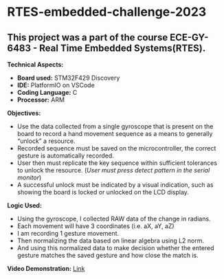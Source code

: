 # RTES-embedded-challenge-2023
## This project was a part of the course ECE-GY-6483 - Real Time Embedded Systems(RTES).

**Technical Aspects:**
* **Board used:** STM32F429 Discovery
* **IDE:** PlatformIO on VSCode
* **Coding Language:** C
* **Processor:** ARM 

**Objectives:**
* Use the data collected from a single gyroscope that is present on the board to record a hand movement sequence as a means to generally “unlock” a resource.
* Recorded sequence must be saved on the microcontroller, the correct gesture is automatically recorded.
* User then must replicate the key sequence within sufficient tolerances to unlock
the resource. (*User must press detect pattern in the serial monitor*)
* A successful unlock must be indicated by a visual indication, such as showing the board is locked or unlocked on the LCD display.

**Logic Used:**
* Using the gyroscope, I collected RAW data of the change in radians.
* Each movement will have 3 coordinates (i.e. aX, aY, aZ) 
* I am recording 1 gesture movement.
* Then normalizing the data based on linear algebra using L2 norm.
* And using this normalized data to make decision whether the entered gesture matches the saved gesture and how close the match is.

**Video Demonstration:** [Link](https://drive.google.com/file/d/1lBpOHOMhmpoazfBHMAqMsBt1aU_QnAA6/view?usp=share_link)
